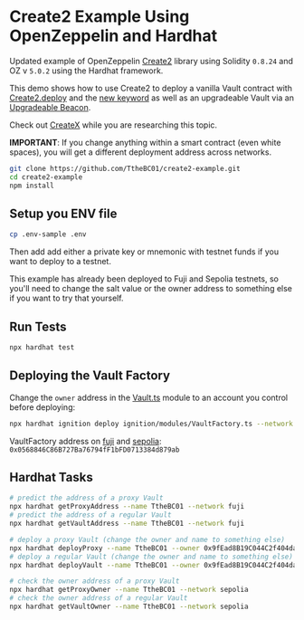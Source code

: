 # Create2 Example Using OpenZeppelin and Hardhat

Updated example of OpenZeppelin [Create2](https://github.com/OpenZeppelin/openzeppelin-contracts/blob/master/contracts/utils/Create2.sol) 
library using Solidity `0.8.24` and OZ v `5.0.2` using the Hardhat framework. 

This demo shows how to use Create2 to deploy a vanilla Vault contract with [Create2.deploy](/contracts/VaultFactory.sol#L32) and the [new keyword](/contracts/VaultFactory.sol#L45) as well as an upgradeable Vault via an [Upgradeable Beacon](/contracts/VaultFactory.sol#L56).

Check out [CreateX](https://createx.rocks/) while you are researching this topic.

**IMPORTANT**: 
If you change anything within a smart contract (even white spaces), you will get a different deployment address across networks. 

```sh
git clone https://github.com/TtheBC01/create2-example.git
cd create2-example
npm install
```

## Setup you ENV file

```sh
cp .env-sample .env
```

Then add add either a private key or mnemonic with testnet funds if you want to deploy to a testnet.

This example has already been deployed to Fuji and Sepolia testnets, so you'll need to change the salt value or the owner address to something else if you want
to try that yourself. 

## Run Tests

```sh
npx hardhat test
```

## Deploying the Vault Factory

Change the `owner` address in the [Vault.ts](/ignition/modules/VaultFactory.ts#L5) module to an account you control before deploying:

```sh
npx hardhat ignition deploy ignition/modules/VaultFactory.ts --network sepolia --strategy create2
```

VaultFactory address on [fuji](https://testnet.snowtrace.io/address/0x0568846C86B727Ba76794fF1bFD0713384d879ab) and [sepolia](https://sepolia.etherscan.io/address/0x0568846C86B727Ba76794fF1bFD0713384d879ab): `0x0568846C86B727Ba76794fF1bFD0713384d879ab`

## Hardhat Tasks

```sh
# predict the address of a proxy Vault
npx hardhat getProxyAddress --name TtheBC01 --network fuji
# predict the address of a regular Vault
npx hardhat getVaultAddress --name TtheBC01 --network fuji

# deploy a proxy Vault (change the owner and name to something else)
npx hardhat deployProxy --name TtheBC01 --owner 0x9fEad8B19C044C2f404dac38B925Ea16ADaa2954 --network fuji
# deploy a regular Vault (change the owner and name to something else)
npx hardhat deployVault --name TtheBC01 --owner 0x9fEad8B19C044C2f404dac38B925Ea16ADaa2954 --network fuji

# check the owner address of a proxy Vault
npx hardhat getProxyOwner --name TtheBC01 --network sepolia
# check the owner address of a regular Vault
npx hardhat getVaultOwner --name TtheBC01 --network sepolia
```
